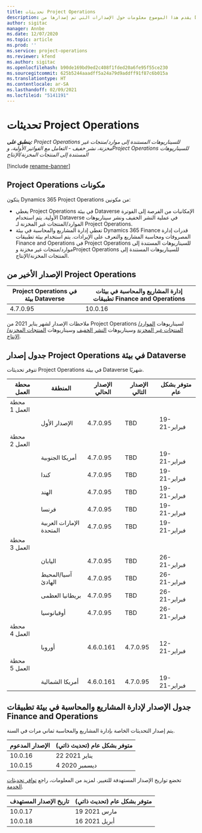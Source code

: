 ```yaml
---
title: تحديثات Project Operations
description: يقدم هذا الموضوع معلومات حول الإصدارات التي تم إصدارها من Dynamics 365 Project Operations.
author: sigitac
manager: Annbe
ms.date: 12/07/2020
ms.topic: article
ms.prod: ''
ms.service: project-operations
ms.reviewer: kfend
ms.author: sigitac
ms.openlocfilehash: b90de169bd9ed2c408f1fded20a6fe95f55ce230
ms.sourcegitcommit: 625b5244aaadff5a24a79d9addff91f87c6b015a
ms.translationtype: HT
ms.contentlocale: ar-SA
ms.lasthandoff: 02/09/2021
ms.locfileid: "5141191"
---
```

# <a name="project-operations-updates"></a>تحديثات Project Operations

_**ينطبق على:** Project Operations للسيناريوهات المستندة إلى موارد/منتجات غير مخزنة‬، نشر خفيف - التعامل مع الفواتير الأولية‬، وProject Operations للسيناريوهات المستندة إلى المنتجات المخزنة/الإنتاج_

[!include [rename-banner](~/includes/cc-data-platform-banner.md)]

## <a name="project-operations-components"></a>‏‫مكونات Project Operations

يتكون Dynamics 365 Project Operations من مكونين:

- يغطي Project Operations في بيئة Dataverse الإمكانيات من الفرصة إلى الفوترة الأولية. يتم استخدام Dataverse في عملية النشر الخفيف ونشر سيناريوهات الموارد/المنتجات غير المخزنة‬ لـ Project Operations.
- تغطي إدارة المشاريع والمحاسبة في بيئة Dynamics 365 Finance قدرات إدارة المصروفات ومحاسبة المشاريع والتعرف على الإيرادات. يتم استخدام بيئة تطبيقات Finance and Operations في Project Operations للسيناريوهات المستندة إلى موارد/منتجات غير مخزنة‬ وProject Operations للسيناريوهات المستندة إلى المنتجات المخزنة/الإنتاج.

## <a name="project-operations-latest-version"></a>الإصدار الأخير من Project Operations

| Project Operations في بيئة Dataverse | إدارة المشاريع والمحاسبة في بيئات تطبيقات Finance and Operations |
| --- | --- |
| 4.7.0.95  | 10.0.16  |

ملاحظات الإصدار لشهر يناير 2021 من Project Operations لسيناريوهات [الموارد/المنتجات غير المخزنة‬](whats-new-feb-2021-resource-based.md) وسيناريوهات [النشر الخفيف](../pro/whats-new/whats-new-feb-2021-lite.md) وسيناريوهات [المنتجات المخزنة/الإنتاج](../prod-pma/whats-new/whats-new-jan-2021-stocked.md).

## <a name="release-schedule-for-project-operations-on-dataverse-environment"></a>جدول إصدار Project Operations في بيئة Dataverse

تتوفر تحديثات Project Operations في بيئة Dataverse شهريًا. 

| محطة العمل   | المنطقة        | الإصدار الحالي | الإصدار التالي | متوفر بشكل عام |
|-----------|---------------|-----------------|--------------|---------------------|
| محطة العمل 1 |   &nbsp;      |    &nbsp;       | &nbsp;       |      &nbsp;         |
|   &nbsp;  | الإصدار الأول |  4.7.0.95        | TBD     | 19-فبراير-21           |
| محطة العمل 2 |   &nbsp;      |    &nbsp;       | &nbsp;       |      &nbsp;         |
|   &nbsp;  | أمريكا الجنوبية |  4.7.0.95        | TBD     | 19-فبراير-21           |
|    &nbsp; | كندا        |  4.7.0.95        | TBD     | 19-فبراير-21           |
|   &nbsp;  | الهند         |  4.7.0.95        | TBD     | 19-فبراير-21           |
|   &nbsp;  | فرنسا         |  4.7.0.95        | TBD     | 19-فبراير-21           |
|   &nbsp;  | الإمارات العربية المتحدة         |  4.7.0.95        | TBD     | 19-فبراير-21           |
| محطة العمل 3  |      &nbsp;   |     &nbsp;      |     &nbsp;   |      &nbsp;         |
|   &nbsp;  | اليابان         |  4.7.0.95        | TBD     | 26-فبراير-21           |
|   &nbsp;  | آسيا/المحيط الهادئ  |  4.7.0.95        | TBD     | 26-فبراير-21           |
|   &nbsp;  | بريطانيا العظمى |  4.7.0.95        | TBD     | 26-فبراير-21           |
|   &nbsp;  | ‏‫أوقيانوسيا‬       |  4.7.0.95        | TBD     | 26-فبراير-21           |
| محطة العمل 4 |     &nbsp;    |     &nbsp;      |     &nbsp;   |      &nbsp;         |
|   &nbsp;  | أوروبا        |  4.6.0.161        | 4.7.0.95      | 12-فبراير-21           |
| محطة العمل 5 |     &nbsp;    |     &nbsp;      |     &nbsp;   |      &nbsp;         |
|   &nbsp;  | أمريكا الشمالية |  4.6.0.161        | 4.7.0.95      | 19-فبراير-21           |

## <a name="release-schedule-for-project-management-and-accounting-in-the-finance-and-operations-apps-environment"></a>جدول الإصدار لإدارة المشاريع والمحاسبة في بيئة تطبيقات Finance and Operations

يتم إصدار التحديثات الخاصة بإدارة المشاريع والمحاسبة ثماني مرات في السنة.

| الإصدار المدعوم | متوفر بشكل عام (تحديث ذاتي) |
| --- | --- |
| 10.0.16  | 22 يناير 2021 |
| 10.0.15  | 4 ديسمبر 2020 |


تخضع تواريخ الإصدار المستهدفة للتغيير. لمزيد من المعلومات، راجع [توافر تحديثات الخدمة](https://docs.microsoft.com/dynamics365/fin-ops-core/fin-ops/get-started/public-preview-releases?toc=/dynamics365/finance/toc.json).

| تاريخ الإصدار المستهدف | متوفر بشكل عام (تحديث ذاتي) |
| --- | --- |
| 10.0.17  | 19 مارس 2021 |
| 10.0.18  | 16 أبريل 2021 |
